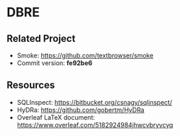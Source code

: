 # DBRE

## Related Project

- Smoke: <https://github.com/textbrowser/smoke>
- Commit version: **fe92be6**

## Resources

- SQLInspect: <https://bitbucket.org/csnagy/sqlinspect/>
- HyDRa: <https://github.com/gobertm/HyDRa>
- Overleaf LaTeX document: <https://www.overleaf.com/5182924984jhwcvbryvcyq>
